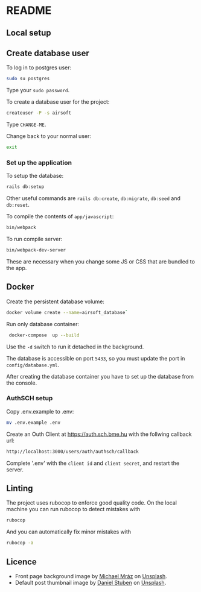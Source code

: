 

# README

## Local setup

## Create database user

To log in to postgres user:

```bash
sudo su postgres
```

Type your `sudo password`.

To create a database user for the project:
```bash
createuser -P -s airsoft
```
Type `CHANGE-ME`.

Change back to your normal user:

```bash
exit
```
### Set up the application

To setup the database:
```bash
rails db:setup
```

Other useful commands are `rails db:create`, `db:migrate`, `db:seed` and `db:reset`.

To compile the contents of `app/javascript`:
```bash
bin/webpack
```

To run compile server:

```bash
bin/webpack-dev-server
```

These are necessary when you change some JS or CSS that are bundled to the app.

## Docker

Create the persistent database volume:
```bash
docker volume create --name=airsoft_database`
```

Run only database container:
```bash
 docker-compose  up --build
```
Use the `-d` switch to run it detached in the background.

The database is accessible on port `5433`, so you must update the port in `config/database.yml`.

After creating the database container you have to set up the database from the console.

### AuthSCH setup
Copy .env.example to .env:

```bash
mv .env.example .env
```

Create an Outh Client at https://auth.sch.bme.hu with the follwing callback url:
```bash
http://localhost:3000/users/auth/authsch/callback
```
Complete '.env' with the `client id` and `client secret`, and restart the server.

## Linting
The project uses rubocop to enforce good quality code. On the local machine you can run rubocop to detect mistakes with
```bash
rubocop
```
And you can automatically fix minor mistakes with 
```bash
rubocop -a
```

## Licence

* Front page background image by [Michael Mráz](https://unsplash.com/photos/tyBPrBKMp84) on [Unsplash](https://unsplash.com/).
* Default post thumbnail image by [Daniel Stuben](https://unsplash.com/photos/-9ZbwBDOX9c) on [Unsplash](https://unsplash.com/).
